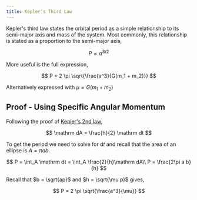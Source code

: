 ```yaml
---
title: Kepler's Third Law
---
```


Kepler's third law states the orbital period as a simple relationship to its semi-major axis and mass of the system. Most commonly, this relationship is stated as a proportion to the semi-major axis,

$$
P \propto a^{3/2}
$$

More useful is the full expression,

$$
P = 2 \pi \sqrt{\frac{a^3}{G(m_1 + m_2)}}
$$

Alternatively expressed with $\mu = G(m_1 + m_2)$

## Proof - Using Specific Angular Momentum

Following the proof of [Kepler's 2nd law](Keplers_Second_Law),

$$
\mathrm dA = \frac{h}{2} \mathrm dt
$$

To get the period we need to solve for $\mathrm dt$ and recall that the area of an ellipse is $A = \pi a b$.

$$
P = \int_A \mathrm dt = \int_A \frac{2}{h}\mathrm dA\\
P = \frac{2\pi a b}{h}
$$

Recall that $b = \sqrt{ap}$ and $h = \sqrt{\mu p}$ gives,

$$
P = 2 \pi \sqrt{\frac{a^3}{\mu}}
$$
